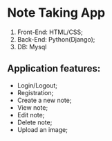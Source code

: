 <h1>Note Taking App</h1>

1.  Front-End: HTML/CSS;
2.  Back-End: Python(Django);
3.  DB: Mysql

<h2> Application features: </h2>

- Login/Logout;
- Registration;
- Create a new note;
- View note;
- Edit note;
- Delete note;
- Upload an image;

